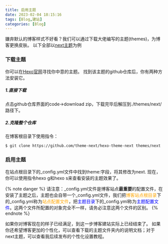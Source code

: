 ```yaml
---
title: 启用主题
date: 2023-02-04 18:15:16
tags: [Blog,建站]
categories: [Blog]
---
```

嫌弃默认的博客样式不好看？我们可以通过下载大佬编写的主题(themes)，为博客更换皮肤。
以下全部以[next主题](https://github.com/theme-next/hexo-theme-next)为例
<!-- more -->
### 下载主题
你可以在[Hexo官网](https://hexo.io/themes/)寻找你中意的主题。
找到该主题的github仓库后，你有两种方法安装它。
##### 1.直接下载
点击github仓库界面的code→download zip，下载完毕后解压到./themes/next/路径下。
##### 2.克隆整个仓库
在博客根目录下使用指令：
``` bash
$ git clone https://github.com/theme-next/hexo-theme-next themes/next
```

### 启用主题
在站点根目录下的_config.yml文件中找到theme:字段，将其修改为next.
现在，你可以使用指令hexo g和hexo s来查看安装的主题效果了。

{% note danger %}
请注意：_config.yml文件是博客站点**最重要**的配置文件，在安装了主题之后，主题也会自带一个_config.yml文件，我们把<font color= orange>博客站点根目录</font>下的_config.yml称为<font color= orange>站点配置文件</font>，把<font color= blue>主题目录</font>下的_config.yml称为<font color= blue>主题配置文件</font>。这两个文件所配置的对象完全不一样，请务必注意这两个文件的区别。
{% endnote %}

如果你对博客现在的样子已经满足，到这一步博客建站实际上已经结束了。
如果你还希望博客更加的个性化，可以查看下载的主题文件夹内的说明文档；对于next主题，可以查看我后续发布的个性化设置教程。

